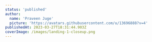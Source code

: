 ```yaml
---
status: 'published'
author:
  name: 'Praveen Juge'
  picture: 'https://avatars.githubusercontent.com/u/13696888?v=4'
publishedAt: 2023-03-27T18:31:44.903Z
coverImage: /images/landing-1-closeup.png
---
```

